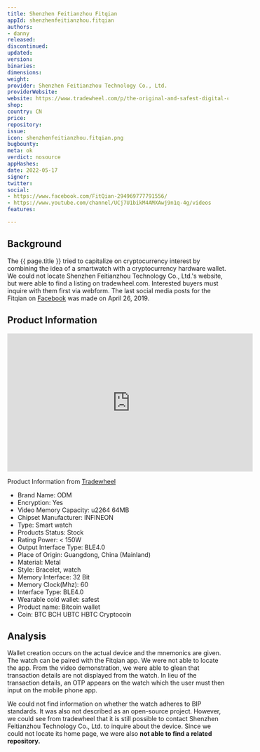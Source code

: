 ```yaml
---
title: Shenzhen Feitianzhou Fitqian
appId: shenzhenfeitianzhou.fitqian
authors:
- danny
released: 
discontinued: 
updated: 
version: 
binaries: 
dimensions: 
weight: 
provider: Shenzhen Feitianzhou Technology Co., Ltd.
providerWebsite: 
website: https://www.tradewheel.com/p/the-original-and-safest-digital-currency-596678/
shop: 
country: CN
price: 
repository: 
issue: 
icon: shenzhenfeitianzhou.fitqian.png
bugbounty: 
meta: ok
verdict: nosource
appHashes: 
date: 2022-05-17
signer: 
twitter: 
social:
- https://www.facebook.com/FitQian-294969777791556/
- https://www.youtube.com/channel/UCj7U1bikM4AMXAwj9n1q-4g/videos
features: 

---
```


## Background 

The {{ page.title }} tried to capitalize on cryptocurrency interest by combining the idea of a smartwatch with a cryptocurrency hardware wallet. We could not locate Shenzhen Feitianzhou Technology Co., Ltd.'s website, but were able to find a listing on tradewheel.com. Interested buyers must inquire with them first via webform. The last social media posts for the Fitqian on [Facebook](https://www.facebook.com/permalink.php?story_fbid=356416808313519&id=294969777791556&__cft__[0]=AZVFf9Tcuq1ZtPBLrscyLwj6IGfbhzZUSiexOqNibvcW_Rhbhcp5Z0ohAFacx4qa9ut4I59GRNGRK30rDK10slL2P-dAFkRNhWzsJDwaqA8YpdMrQ9-Y-qobUbr3m5qU8YnCRWeVRCq65ocxOStUdhXO&__tn__=%2CO%2CP-R) was made on April 26, 2019. 


## Product Information 

<iframe width="560" height="315" src="https://www.youtube.com/embed/qBqCvq73Np8" title="YouTube video player" frameborder="0" allow="accelerometer; autoplay; clipboard-write; encrypted-media; gyroscope; picture-in-picture" allowfullscreen></iframe><br />

Product Information from [Tradewheel](https://www.tradewheel.com/p/the-original-and-safest-digital-currency-596678/)
>
- Brand Name: ODM	
- Encryption: Yes
- Video Memory Capacity:	u2264 64MB	
- Chipset Manufacturer: INFINEON
- Type: Smart watch	
- Products Status: Stock
- Rating Power: < 150W	
- Output Interface Type:	BLE4.0
- Place of Origin: Guangdong, China (Mainland)	
- Material: Metal
- Style: Bracelet, watch	
- Memory Interface: 32 Bit
- Memory Clock(Mhz): 60	
- Interface Type: BLE4.0
- Wearable cold wallet: safest	
- Product name: Bitcoin wallet
- Coin: BTC BCH UBTC HBTC Cryptocoin

## Analysis 

Wallet creation occurs on the actual device and the mnemonics are given. The watch can be paired with the Fitqian app. We were not able to locate the app. From the video demonstration, we were able to glean that transaction details are not displayed from the watch. In lieu of the transaction details, an OTP appears on the watch which the user must then input on the mobile phone app. 

We could not find information on whether the watch adheres to BIP standards. It was also not described as an open-source project. However, we could see from tradewheel that it is still possible to contact Shenzhen Feitianzhou Technology Co., Ltd. to inquire about the device. Since we could not locate its home page, we were also **not able to find a related repository.** 
